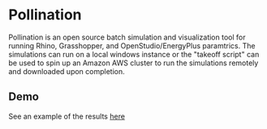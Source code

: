 # Pollination

Pollination is an open source batch simulation and visualization tool for running Rhino, Grasshopper, and OpenStudio/EnergyPlus paramtrics.  The simulations can run on a local windows instance or the "takeoff script" can be used to spin up an Amazon AWS cluster to run the simulations remotely and downloaded upon completion.

## Demo

See an example of the results [here](http://HoneyPatch.github.io/pollination/index)
